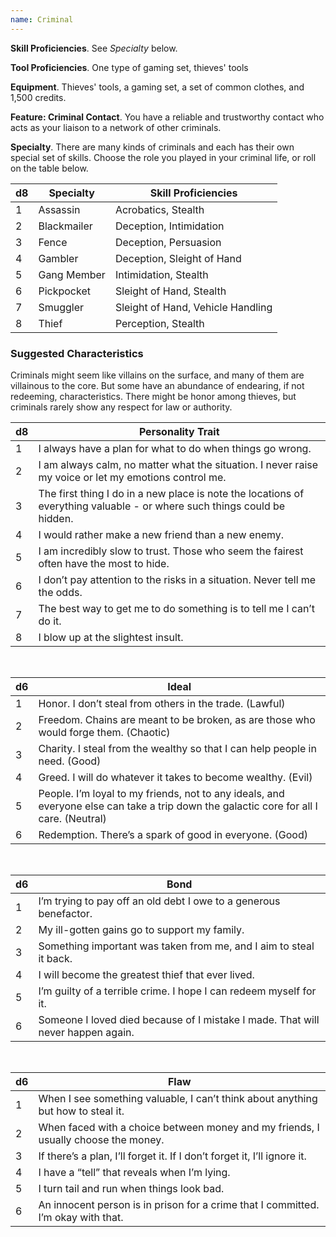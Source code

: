 ```yaml
---
name: Criminal
---
```

__Skill Proficiencies__. See _Specialty_ below.

__Tool Proficiencies__. One type of gaming set, thieves' tools

__Equipment__. Thieves' tools, a gaming set, a set of common clothes, and 1,500 credits.

__Feature: Criminal Contact__. You have a reliable and trustworthy contact who acts as your liaison to a network of other criminals.

__Specialty__. There are many kinds of criminals and each has their own special set of skills. Choose the role you played in your criminal
life, or roll on the table below.

d8 |	Specialty | Skill Proficiencies
--- | --- | ---
1	| Assassin | Acrobatics, Stealth
2	| Blackmailer | Deception, Intimidation
3	| Fence | Deception, Persuasion
4	| Gambler | Deception, Sleight of Hand
5	| Gang Member | Intimidation, Stealth
6	| Pickpocket | Sleight of Hand, Stealth
7	| Smuggler | Sleight of Hand, Vehicle Handling
8	| Thief | Perception, Stealth

<div class="hr"></div>

### Suggested Characteristics
Criminals might seem like villains on the surface, and many of them are villainous to the core. But some have an abundance
of endearing, if not redeeming, characteristics. There might be honor among thieves, but criminals rarely show any
respect for law or authority.

d8 | Personality Trait
--- | ---
1 | I always have a plan for what to do when things go wrong.
2 | I am always calm, no matter what the situation. I never raise my voice or let my emotions control me.
3 | The first thing I do in a new place is note the locations of everything valuable - or where such things could be hidden.
4 | I would rather make a new friend than a new enemy.
5 | I am incredibly slow to trust. Those who seem the fairest often have the most to hide.
6 | I don’t pay attention to the risks in a situation. Never tell me the odds.
7 | The best way to get me to do something is to tell me I can’t do it.
8 | I blow up at the slightest insult.

<br>

d6 | Ideal
--- | ---
1 | Honor. I don’t steal from others in the trade. (Lawful)
2 | Freedom. Chains are meant to be broken, as are those who would forge them. (Chaotic)
3 | Charity. I steal from the wealthy so that I can help people in need. (Good)
4 | Greed. I will do whatever it takes to become wealthy. (Evil)
5 | People. I’m loyal to my friends, not to any ideals, and everyone else can take a trip down the galactic core for all I care. (Neutral)
6 | Redemption. There’s a spark of good in everyone. (Good)

<br>

d6 | Bond
--- | ---
1 | I’m trying to pay off an old debt I owe to a generous benefactor.
2 | My ill-gotten gains go to support my family.
3 | Something important was taken from me, and I aim to steal it back.
4 | I will become the greatest thief that ever lived.
5 | I’m guilty of a terrible crime. I hope I can redeem myself for it.
6| Someone I loved died because of I mistake I made. That will never happen again.

<br>

d6 | Flaw
--- | ---
1 | When I see something valuable, I can’t think about anything but how to steal it.
2 | When faced with a choice between money and my friends, I usually choose the money.
3 | If there’s a plan, I’ll forget it. If I don’t forget it, I’ll ignore it.
4 | I have a “tell” that reveals when I’m lying.
5 | I turn tail and run when things look bad.
6 | An innocent person is in prison for a crime that I committed. I’m okay with that.

<me-source-reference pages="38" source="basic"></me-source-reference>
